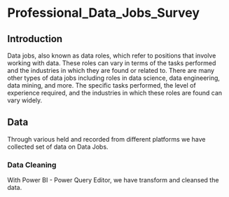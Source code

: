 # Professional_Data_Jobs_Survey
## Introduction
Data jobs, also known as data roles, which refer to positions that involve working with data. These roles can vary in terms of the tasks performed and the industries in which they are found or related to. There are many other types of data jobs including roles in data science, data engineering, data mining, and more. The specific tasks performed, the level of experience required, and the industries in which these roles are found can vary widely.
## Data
Through various held and recorded from different platforms we have collected set of data on Data Jobs.
### Data Cleaning
With Power BI - Power Query Editor, we have transform and cleansed the data.
